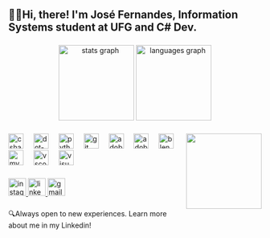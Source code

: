 <h2 align="left">🖖🏻Hi, there! I'm José Fernandes, Information Systems student at UFG and C# Dev.</h2>

###

<div align="center">
  <img src="https://github-readme-stats.vercel.app/api?username=josefernandes-dvl&hide_title=false&hide_rank=false&show_icons=true&include_all_commits=true&count_private=true&disable_animations=false&theme=city_lights&locale=en&hide_border=false" height="150" alt="stats graph"  />
  <img src="https://github-readme-stats.vercel.app/api/top-langs?username=josefernandes-dvl&locale=en&hide_title=false&layout=compact&card_width=320&langs_count=5&theme=city_lights&hide_border=false" height="150" alt="languages graph"  />
</div>

###

<img align="right" height="150" src="https://media3.giphy.com/media/v1.Y2lkPTc5MGI3NjExcWxhaWZ3eTFjNHNjZGd1d2lkMDgyZjl6ZDVkbnBmanBvam9kYWZvYyZlcD12MV9pbnRlcm5hbF9naWZfYnlfaWQmY3Q9Zw/4rZA5D22301iMgrUNd/giphy.gif"  />

###

<div align="left">
  <img src="https://cdn.jsdelivr.net/gh/devicons/devicon/icons/csharp/csharp-original.svg" height="30" alt="csharp logo"  />
  <img width="12" />
  <img src="https://cdn.simpleicons.org/dotnet/512BD4" height="30" alt="dot-net logo"  />
  <img width="12" />
  <img src="https://cdn.jsdelivr.net/gh/devicons/devicon/icons/python/python-original.svg" height="30" alt="python logo"  />
  <img width="12" />
  <img src="https://cdn.simpleicons.org/git/F05032" height="30" alt="git logo"  />
  <img width="12" />
  <img src="https://skillicons.dev/icons?i=ai" height="30" alt="adobeillustrator logo"  />
  <img width="12" />
  <img src="https://skillicons.dev/icons?i=ps" height="30" alt="adobephotoshop logo"  />
  <img width="12" />
  <img src="https://cdn.simpleicons.org/blender/F5792A" height="30" alt="blender logo"  />
  <img width="12" />
  <img src="https://skillicons.dev/icons?i=mysql" height="30" alt="mysql logo"  />
  <img width="12" />
  <img src="https://skillicons.dev/icons?i=vscode" height="30" alt="vscode logo"  />
  <img width="12" />
  <img src="https://skillicons.dev/icons?i=visualstudio" height="30" alt="visualstudio logo"  />
</div>

###

<div align="left">
  <a href="https://www.instagram.com/jose.fs7/" target="_blank">
    <img src="https://img.shields.io/static/v1?message=Instagram&logo=instagram&label=&color=E4405F&logoColor=white&labelColor=&style=for-the-badge" height="35" alt="instagram logo"  />
  </a>
  <a href="https://www.linkedin.com/in/josefernandesdev/" target="_blank">
    <img src="https://img.shields.io/static/v1?message=LinkedIn&logo=linkedin&label=&color=0077B5&logoColor=white&labelColor=&style=for-the-badge" height="35" alt="linkedin logo"  />
  </a>
  <a href="mailto:josefernandessn.dev@gmail.com?subject=Github&body=Ol%C3%A1!+Acessei+sua+conta+no+GitHub+e+achei+muito+interessante..." target="_blank">
    <img src="https://img.shields.io/static/v1?message=Gmail&logo=gmail&label=&color=D14836&logoColor=white&labelColor=&style=for-the-badge" height="35" alt="gmail logo"  />
  </a>
</div>

###

<p align="left">🔍Always open to new experiences. Learn more about me in my Linkedin!</p>

###
